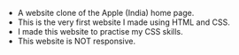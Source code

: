 - A website clone of the Apple (India) home page.
- This is the very first website I made using HTML and CSS.
- I made this website to practise my CSS skills. 
- This website is NOT responsive.
